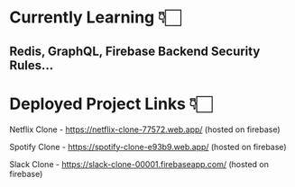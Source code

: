 # Currently Learning 👇🏻
## Redis, GraphQL, Firebase Backend Security Rules...

# Deployed Project Links 👇🏻

Netflix Clone - https://netflix-clone-77572.web.app/ (hosted on firebase)

Spotify Clone - https://spotify-clone-e93b9.web.app/ (hosted on firebase)

Slack Clone - https://slack-clone-00001.firebaseapp.com/ (hosted on firebase)

